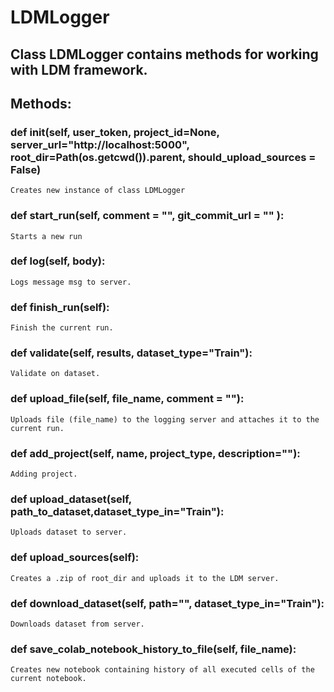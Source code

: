# LDMLogger

## Class LDMLogger contains methods for working with LDM framework.

## Methods:

### def __init__(self, user_token, project_id=None, server_url="http://localhost:5000", root_dir=Path(os.getcwd()).parent, should_upload_sources = False)
    Creates new instance of class LDMLogger


### def start_run(self, comment = "", git_commit_url = "" ):
    Starts a new run
### def log(self, body):
    Logs message msg to server.
### def finish_run(self):
    Finish the current run.
### def validate(self, results, dataset_type="Train"):
    Validate on dataset.
### def upload_file(self, file_name, comment = ""):
    Uploads file (file_name) to the logging server and attaches it to the current run.
### def add_project(self, name, project_type, description=""):
    Adding project.
### def upload_dataset(self, path_to_dataset,dataset_type_in="Train"):
    Uploads dataset to server.
### def upload_sources(self):
    Creates a .zip of root_dir and uploads it to the LDM server.
### def download_dataset(self, path="", dataset_type_in="Train"):
    Downloads dataset from server.
### def save_colab_notebook_history_to_file(self, file_name):
    Creates new notebook containing history of all executed cells of the current notebook.



